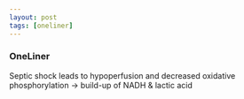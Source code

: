 ```yaml
---
layout: post
tags: [oneliner]
---
```



### OneLiner

Septic shock leads to hypoperfusion and decreased oxidative phosphorylation -> build-up of NADH & lactic acid
